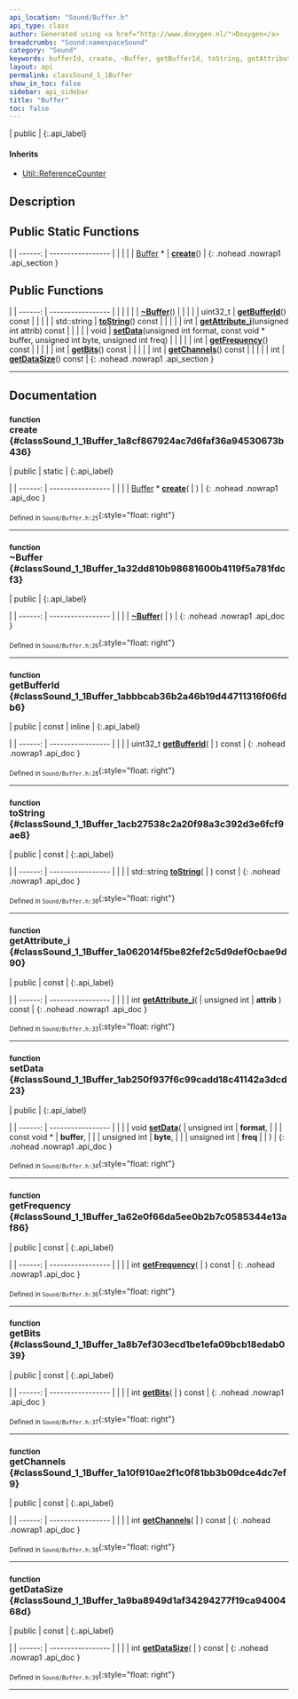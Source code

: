 ```yaml
---
api_location: "Sound/Buffer.h"
api_type: class
author: Generated using <a href="http://www.doxygen.nl/">Doxygen</a>
breadcrumbs: "Sound:namespaceSound"
category: "Sound"
keywords: bufferId, create, ~Buffer, getBufferId, toString, getAttribute_i, setData, getFrequency, getBits, getChannels, getDataSize, Buffer
layout: api
permalink: classSound_1_1Buffer
show_in_toc: false
sidebar: api_sidebar
title: "Buffer"
toc: false
---
```


| public |
{:.api_label}

#### Inherits

* [Util::ReferenceCounter](classUtil_1_1ReferenceCounter)


## Description





## Public Static Functions

|
| ------: | ----------------- |
|  | |
| [Buffer](classSound_1_1Buffer) * | **[create](#classSound_1_1Buffer_1a8cf867924ac7d6faf36a94530673b436)**() |
{: .nohead .nowrap1 .api_section }


## Public Functions

|
| ------: | ----------------- |
|  | |
|  | **[~Buffer](#classSound_1_1Buffer_1a32dd810b98681600b4119f5a781fdcf3)**() |
|  | |
| uint32_t | **[getBufferId](#classSound_1_1Buffer_1abbbcab36b2a46b19d44711316f06fdb6)**() const |
|  | |
| std::string | **[toString](#classSound_1_1Buffer_1acb27538c2a20f98a3c392d3e6fcf9ae8)**() const |
|  | |
| int | **[getAttribute_i](#classSound_1_1Buffer_1a062014f5be82fef2c5d9def0cbae9d90)**(unsigned int attrib) const |
|  | |
| void | **[setData](#classSound_1_1Buffer_1ab250f937f6c99cadd18c41142a3dcd23)**(unsigned int format, const void * buffer, unsigned int byte, unsigned int freq) |
|  | |
| int | **[getFrequency](#classSound_1_1Buffer_1a62e0f66da5ee0b2b7c0585344e13af86)**() const |
|  | |
| int | **[getBits](#classSound_1_1Buffer_1a8b7ef303ecd1be1efa09bcb18edab039)**() const |
|  | |
| int | **[getChannels](#classSound_1_1Buffer_1a10f910ae2f1c0f81bb3b09dce4dc7ef9)**() const |
|  | |
| int | **[getDataSize](#classSound_1_1Buffer_1a9ba8949d1af34294277f19ca9400468d)**() const |
{: .nohead .nowrap1 .api_section }


-------------------------------------------------------------------

## Documentation

### <small>function</small><br/> create {#classSound_1_1Buffer_1a8cf867924ac7d6faf36a94530673b436}

| public | static |
{:.api_label}

|
| ------: | ----------------- |
|  |
| [Buffer](classSound_1_1Buffer) * **[create](#classSound_1_1Buffer_1a8cf867924ac7d6faf36a94530673b436)**( |  ) |
{: .nohead .nowrap1 .api_doc }





<sub>Defined in `Sound/Buffer.h:25`</sub>{:style="float: right"}

-------------------------------------------------------------------

### <small>function</small><br/> ~Buffer {#classSound_1_1Buffer_1a32dd810b98681600b4119f5a781fdcf3}

| public |
{:.api_label}

|
| ------: | ----------------- |
|  |
|  **[~Buffer](#classSound_1_1Buffer_1a32dd810b98681600b4119f5a781fdcf3)**( |  ) |
{: .nohead .nowrap1 .api_doc }





<sub>Defined in `Sound/Buffer.h:26`</sub>{:style="float: right"}

-------------------------------------------------------------------

### <small>function</small><br/> getBufferId {#classSound_1_1Buffer_1abbbcab36b2a46b19d44711316f06fdb6}

| public | const | inline |
{:.api_label}

|
| ------: | ----------------- |
|  |
| uint32_t **[getBufferId](#classSound_1_1Buffer_1abbbcab36b2a46b19d44711316f06fdb6)**( |  ) const |
{: .nohead .nowrap1 .api_doc }





<sub>Defined in `Sound/Buffer.h:28`</sub>{:style="float: right"}

-------------------------------------------------------------------

### <small>function</small><br/> toString {#classSound_1_1Buffer_1acb27538c2a20f98a3c392d3e6fcf9ae8}

| public | const |
{:.api_label}

|
| ------: | ----------------- |
|  |
| std::string **[toString](#classSound_1_1Buffer_1acb27538c2a20f98a3c392d3e6fcf9ae8)**( |  ) const |
{: .nohead .nowrap1 .api_doc }





<sub>Defined in `Sound/Buffer.h:30`</sub>{:style="float: right"}

-------------------------------------------------------------------

### <small>function</small><br/> getAttribute_i {#classSound_1_1Buffer_1a062014f5be82fef2c5d9def0cbae9d90}

| public | const |
{:.api_label}

|
| ------: | ----------------- |
|  |
| int **[getAttribute_i](#classSound_1_1Buffer_1a062014f5be82fef2c5d9def0cbae9d90)**( | unsigned int | **attrib** ) const |
{: .nohead .nowrap1 .api_doc }





<sub>Defined in `Sound/Buffer.h:33`</sub>{:style="float: right"}

-------------------------------------------------------------------

### <small>function</small><br/> setData {#classSound_1_1Buffer_1ab250f937f6c99cadd18c41142a3dcd23}

| public |
{:.api_label}

|
| ------: | ----------------- |
|  |
| void **[setData](#classSound_1_1Buffer_1ab250f937f6c99cadd18c41142a3dcd23)**( | unsigned int | **format**, |
| | const void * | **buffer**, |
| | unsigned int | **byte**, |
| | unsigned int | **freq** |
|   ) |
{: .nohead .nowrap1 .api_doc }





<sub>Defined in `Sound/Buffer.h:34`</sub>{:style="float: right"}

-------------------------------------------------------------------

### <small>function</small><br/> getFrequency {#classSound_1_1Buffer_1a62e0f66da5ee0b2b7c0585344e13af86}

| public | const |
{:.api_label}

|
| ------: | ----------------- |
|  |
| int **[getFrequency](#classSound_1_1Buffer_1a62e0f66da5ee0b2b7c0585344e13af86)**( |  ) const |
{: .nohead .nowrap1 .api_doc }





<sub>Defined in `Sound/Buffer.h:36`</sub>{:style="float: right"}

-------------------------------------------------------------------

### <small>function</small><br/> getBits {#classSound_1_1Buffer_1a8b7ef303ecd1be1efa09bcb18edab039}

| public | const |
{:.api_label}

|
| ------: | ----------------- |
|  |
| int **[getBits](#classSound_1_1Buffer_1a8b7ef303ecd1be1efa09bcb18edab039)**( |  ) const |
{: .nohead .nowrap1 .api_doc }





<sub>Defined in `Sound/Buffer.h:37`</sub>{:style="float: right"}

-------------------------------------------------------------------

### <small>function</small><br/> getChannels {#classSound_1_1Buffer_1a10f910ae2f1c0f81bb3b09dce4dc7ef9}

| public | const |
{:.api_label}

|
| ------: | ----------------- |
|  |
| int **[getChannels](#classSound_1_1Buffer_1a10f910ae2f1c0f81bb3b09dce4dc7ef9)**( |  ) const |
{: .nohead .nowrap1 .api_doc }





<sub>Defined in `Sound/Buffer.h:38`</sub>{:style="float: right"}

-------------------------------------------------------------------

### <small>function</small><br/> getDataSize {#classSound_1_1Buffer_1a9ba8949d1af34294277f19ca9400468d}

| public | const |
{:.api_label}

|
| ------: | ----------------- |
|  |
| int **[getDataSize](#classSound_1_1Buffer_1a9ba8949d1af34294277f19ca9400468d)**( |  ) const |
{: .nohead .nowrap1 .api_doc }





<sub>Defined in `Sound/Buffer.h:39`</sub>{:style="float: right"}

-------------------------------------------------------------------

